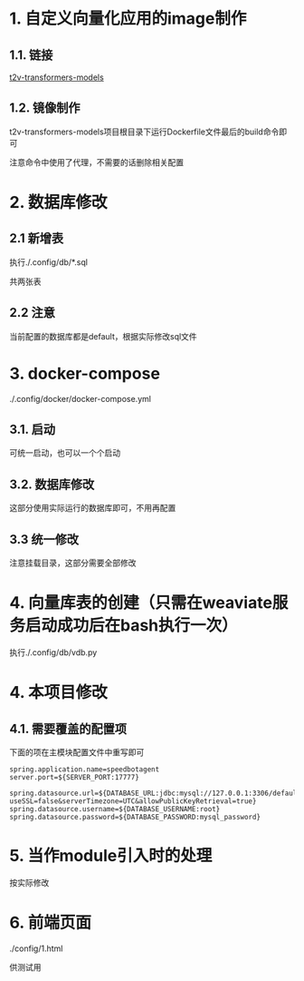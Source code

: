 # 1. 自定义向量化应用的image制作

## 1.1. 链接

[t2v-transformers-models](https://github.com/zjt148680/t2v-transformers-models)

## 1.2. 镜像制作

t2v-transformers-models项目根目录下运行Dockerfile文件最后的build命令即可

注意命令中使用了代理，不需要的话删除相关配置

# 2. 数据库修改

## 2.1 新增表

执行./.config/db/*.sql

共两张表

## 2.2 注意

当前配置的数据库都是default，根据实际修改sql文件

# 3. docker-compose

./.config/docker/docker-compose.yml

## 3.1. 启动

可统一启动，也可以一个个启动

## 3.2. 数据库修改

这部分使用实际运行的数据库即可，不用再配置

## 3.3 统一修改

注意挂载目录，这部分需要全部修改

# 4. 向量库表的创建（只需在weaviate服务启动成功后在bash执行一次）

执行./.config/db/vdb.py

# 4. 本项目修改

## 4.1. 需要覆盖的配置项

下面的项在主模块配置文件中重写即可

```
spring.application.name=speedbotagent
server.port=${SERVER_PORT:17777}

spring.datasource.url=${DATABASE_URL:jdbc:mysql://127.0.0.1:3306/default_db?useSSL=false&serverTimezone=UTC&allowPublicKeyRetrieval=true}
spring.datasource.username=${DATABASE_USERNAME:root}
spring.datasource.password=${DATABASE_PASSWORD:mysql_password}
```

# 5. 当作module引入时的处理

按实际修改

# 6. 前端页面

./config/1.html

供测试用